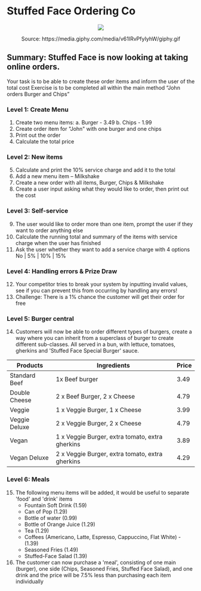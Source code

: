# Stuffed Face Ordering Co

<p align="center"> <img src="https://media.giphy.com/media/v61IRvPfyIyhW/giphy.gif">
<p align="center"> Source: https://media.giphy.com/media/v61IRvPfyIyhW/giphy.gif

## Summary: Stuffed Face is now looking at taking online orders.
Your task is to be able to create these order items and inform the user of the total cost
Exercise is to be completed all within the main method
“John orders Burger and Chips”

### Level 1: Create Menu

1.	Create two menu items:
a.	Burger - 3.49
b.	Chips - 1.99
2.	Create order item for "John" with one burger and one chips
3.	Print out the order
4.	Calculate the total price

### Level 2: New items

5.	Calculate and print the 10% service charge and add it to the total
6.	Add a new menu item – Milkshake
7.	Create a new order with all items, Burger, Chips & Milkshake
8.	Create a user input asking what they would like to order, then print out the cost

### Level 3: Self-service

9.	The user would like to order more than one item, prompt the user if they want to order anything else
10.	Calculate the running total and summary of the items with service charge when the user has finished
11.	Ask the user whether they want to add a service charge with 4 options No | 5% | 10% | 15%

### Level 4: Handling errors & Prize Draw

12.	Your competitor tries to break your system by inputting invalid values, see if you can prevent this from occurring by handling any errors!
13.	Challenge: There is a 1% chance the customer will get their order for free

### Level 5: Burger central

14. Customers will now be able to order different types of burgers, create a way where you can inherit from a superclass of burger to create different sub-classes. All served in a bun, with lettuce, tomatoes, gherkins and 'Stuffed Face Special Burger' sauce.

| Products      | Ingredients                                     | Price |
|---------------|-------------------------------------------------|-------|
| Standard Beef | 1x Beef burger                                  | 3.49  |
| Double Cheese | 2 x Beef Burger, 2 x Cheese                     | 4.79  |
| Veggie        | 1 x Veggie Burger, 1 x Cheese                   | 3.99  |
| Veggie Deluxe | 2 x Veggie Burger, 2 x Cheese                   | 4.79  |
| Vegan         | 1 x Veggie Burger, extra tomato, extra gherkins | 3.89  |
| Vegan Deluxe  | 2 x Veggie Burger, extra tomato, extra gherkins | 4.29  |


### Level 6: Meals

15. The following menu items will be added, it would be useful to separate 'food' and 'drink' items
    - Fountain Soft Drink (1.59)
    - Can of Pop (1.29)
    - Bottle of water (0.99)
    - Bottle of Orange Juice (1.29)
    - Tea (1.29)
    - Coffees (Americano, Latte, Espresso, Cappuccino, Flat White) - (1.39)
    - Seasoned Fries (1.49)
    - Stuffed-Face Salad (1.39)
16. The customer can now purchase a 'meal', consisting of one main (burger), one side (Chips, Seasoned Fries, Stuffed Face Salad), and one drink and the price will be 7.5% less than purchasing each item individually
